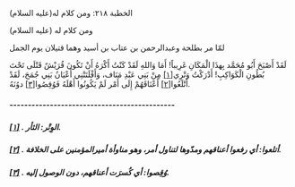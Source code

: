   الخطبة  ٢١٨: ومن كلام له(عليه السلام)	

ومن كلام له (عليه السلام)

لمّا مر بطلحة وعبدالرحمن بن عتاب بن أسيد وهما قتيلان يوم الجمل

لَقَدْ أَصْبَحَ أَبُو مُحَمَّد بِهذَا الْمَكَانِ غَرِيباً!  أَمَا وَاللهِ لَقَدْ كَنْتُ أَكْرَهُ أَنْ تَكُونَ قُرَيْشٌ قَتْلَى  تَحْتَ بُطُونِ الْكَوَاكِبِ! أَدْرَكْتُ وَتْرِي[[١\]](https://arabic.balaghah.net/node/726#_ftn1) مِنْ بَنِي عَبْدِ مَنَاف، وَأَفْلَتَتْنِي أَعْيَانُ بَنِي جُمَحَ، لَقَدْ أَتْلَعُوا[[٢\]](https://arabic.balaghah.net/node/726#_ftn2) أَعْنَاقَهُمْ إِلَى أَمْر لَمْ يَكُونُوا أَهْلَهُ فَوُقِصُوا[[٣\]](https://arabic.balaghah.net/node/726#_ftn3) دوُنَهُ.

##### ---------------------------------------------

##### [[١\]](https://arabic.balaghah.net/node/726#_ftnref1) . الوِتْر: الثأر.

##### [[٢\]](https://arabic.balaghah.net/node/726#_ftnref2) . أتلعوا: أي رفعوا أعناقهم ومدّوها لتناول أمر، وهو مناوأة أميرالمؤمنين على الخلافة.

##### [[٣\]](https://arabic.balaghah.net/node/726#_ftnref3) . وُقِصوا: أي كُسرَت أعناقهم، دون الوصول إليه. 
